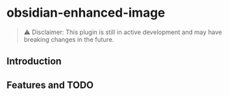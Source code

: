 # obsidian-enhanced-image

> ⚠️ Disclaimer: This plugin is still in active development and may have breaking changes in the future.

## Introduction

## Features and TODO
